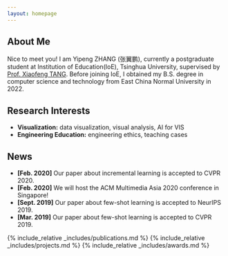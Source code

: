 ```yaml
---
layout: homepage
---
```


## About Me

Nice to meet you! I am Yipeng ZHANG (张翼鹏), currently a postgraduate student at Institution of Education(IoE), Tsinghua University, supervised by [Prof. Xiaofeng TANG](https://www.ioe.tsinghua.edu.cn/info/1133/2228.htm). Before joining IoE, I obtained my B.S. degree in computer science and technology from East China Normal University in 2022.

## Research Interests

- **Visualization:** data visualization, visual analysis, AI for VIS
- **Engineering Education:** engineering ethics, teaching cases

## News

- **[Feb. 2020]** Our paper about incremental learning is accepted to CVPR 2020.
- **[Feb. 2020]** We will host the ACM Multimedia Asia 2020 conference in Singapore!
- **[Sept. 2019]** Our paper about few-shot learning is accepted to NeurIPS 2019.
- **[Mar. 2019]** Our paper about few-shot learning is accepted to CVPR 2019.

{% include_relative _includes/publications.md %}
{% include_relative _includes/projects.md %}
{% include_relative _includes/awards.md %}
